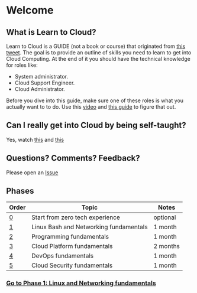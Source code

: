# Welcome

## What is Learn to Cloud?

Learn to Cloud is a GUIDE (not a book or course) that originated from [this tweet](https://twitter.com/madebygps/status/1406258053427740672?lang=en). The goal is to provide an outline of skills you need to learn to get into Cloud Computing. At the end of it you should have the technical knowledge for roles like:

- System administrator.
- Cloud Support Engineer.
- Cloud Administrator.

Before you dive into this guide, make sure one of these roles is what you actually want to to do. Use this [video](https://youtu.be/nJVhcO9kR8w) and [this guide](http://openupthecloud.com/role) to figure that out.

## Can I really get into Cloud by being self-taught?

Yes, watch [this](https://youtu.be/kluKaLXJ2lg)
and [this](https://youtu.be/LZuWZ0SBYm8)

## Questions? Comments? Feedback?

Please open an [Issue](https://github.com/learntocloud/learn-to-cloud/issues)

## Phases

| Order | Topic                           | Notes |
|-------|---------------------------------|-------------------|
| [0](phase0/README.md)  | Start from zero tech experience  | optional
| [1](phase1/README.md)  | Linux Bash and Networking fundamentals| 1 month
| [2](phase2/README.md)  | Programming fundamentals |     1 month     |
| [3](phase3/README.md)  | Cloud Platform fundamentals|  2 months         |
| [4](phase4/README.md)  | DevOps fundamentals         |      1 month    |
| [5](phase5/README.md)  | Cloud Security fundamentals|       1 month  |

### [Go to Phase 1: Linux and Networking fundamentals](phase1/README.md)

